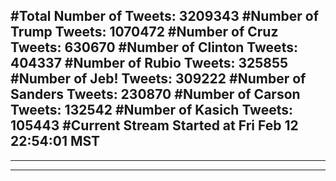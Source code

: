 #Total Number of Tweets: 3209343 
#Number of Trump Tweets: 1070472
#Number of Cruz Tweets: 630670
#Number of Clinton Tweets: 404337
#Number of Rubio Tweets: 325855
#Number of Jeb! Tweets: 309222
#Number of Sanders Tweets: 230870
#Number of Carson Tweets: 132542
#Number of Kasich Tweets: 105443
#Current Stream Started at Fri Feb 12 22:54:01 MST
---
---
---
